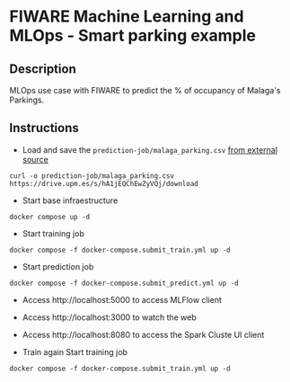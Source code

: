 # FIWARE Machine Learning and MLOps - Smart parking example


## Description

MLOps use case with FIWARE to predict the % of occupancy of Malaga's Parkings.


## Instructions

* Load and save the `prediction-job/malaga_parking.csv` [from external source](https://drive.upm.es/s/hA1jEQChEwZyVQj)
```shell
curl -o prediction-job/malaga_parking.csv https://drive.upm.es/s/hA1jEQChEwZyVQj/download
```

* Start base infraestructure
```
docker compose up -d
```


* Start training job
```
docker compose -f docker-compose.submit_train.yml up -d
```


* Start prediction job
```
docker compose -f docker-compose.submit_predict.yml up -d
```

- Access http://localhost:5000 to access MLFlow client

- Access http://localhost:3000 to watch the web

- Access http://localhost:8080 to access the Spark Cluste UI client


* Train again
Start training job
```
docker compose -f docker-compose.submit_train.yml up -d
```
